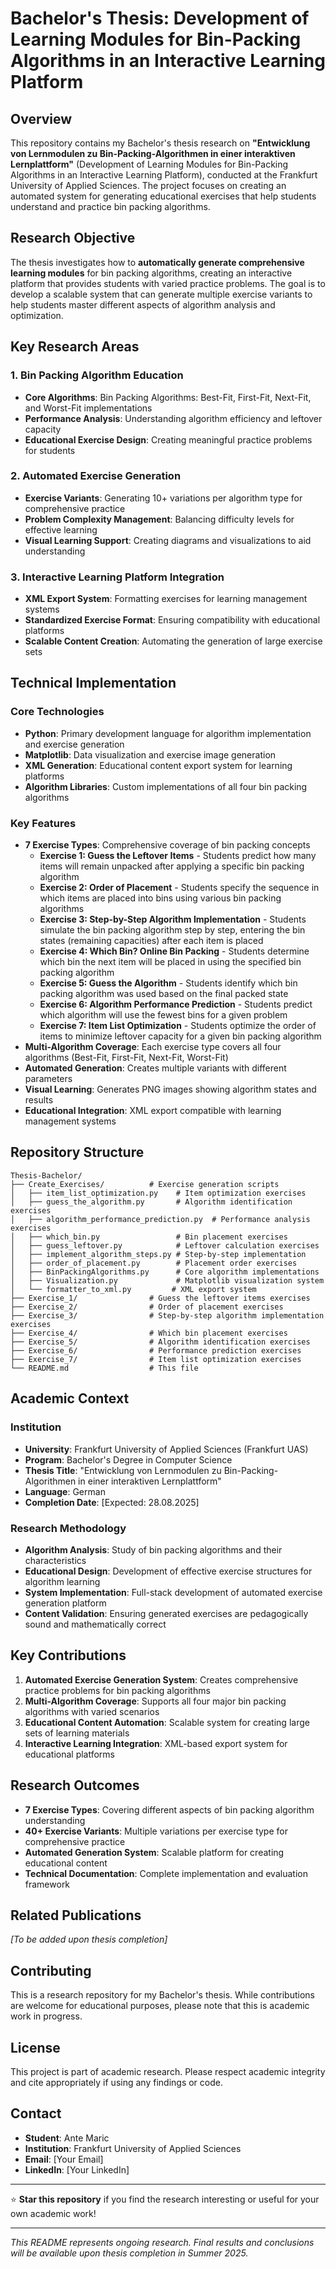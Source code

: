 #  Bachelor's Thesis: Development of Learning Modules for Bin-Packing Algorithms in an Interactive Learning Platform

## Overview
This repository contains my Bachelor's thesis research on **"Entwicklung von Lernmodulen zu Bin-Packing-Algorithmen in einer interaktiven Lernplattform"** (Development of Learning Modules for Bin-Packing Algorithms in an Interactive Learning Platform), conducted at the Frankfurt University of Applied Sciences. The project focuses on creating an automated system for generating educational exercises that help students understand and practice bin packing algorithms.

## Research Objective
The thesis investigates how to **automatically generate comprehensive learning modules** for bin packing algorithms, creating an interactive platform that provides students with varied practice problems. The goal is to develop a scalable system that can generate multiple exercise variants to help students master different aspects of algorithm analysis and optimization.

## Key Research Areas

### 1. **Bin Packing Algorithm Education**
- **Core Algorithms**: Bin Packing Algorithms: Best-Fit, First-Fit, Next-Fit, and Worst-Fit implementations
- **Performance Analysis**: Understanding algorithm efficiency and leftover capacity
- **Educational Exercise Design**: Creating meaningful practice problems for students

### 2. **Automated Exercise Generation**
- **Exercise Variants**: Generating 10+ variations per algorithm type for comprehensive practice
- **Problem Complexity Management**: Balancing difficulty levels for effective learning
- **Visual Learning Support**: Creating diagrams and visualizations to aid understanding

### 3. **Interactive Learning Platform Integration**
- **XML Export System**: Formatting exercises for learning management systems
- **Standardized Exercise Format**: Ensuring compatibility with educational platforms
- **Scalable Content Creation**: Automating the generation of large exercise sets

## Technical Implementation

### **Core Technologies**
- **Python**: Primary development language for algorithm implementation and exercise generation
- **Matplotlib**: Data visualization and exercise image generation
- **XML Generation**: Educational content export system for learning platforms
- **Algorithm Libraries**: Custom implementations of all four bin packing algorithms

### **Key Features**
- **7 Exercise Types**: Comprehensive coverage of bin packing concepts
  - **Exercise 1: Guess the Leftover Items** - Students predict how many items will remain unpacked after applying a specific bin packing algorithm
  - **Exercise 2: Order of Placement** - Students specify the sequence in which items are placed into bins using various bin packing algorithms
  - **Exercise 3: Step-by-Step Algorithm Implementation** - Students simulate the bin packing algorithm step by step, entering the bin states (remaining capacities) after each item is placed
  - **Exercise 4: Which Bin? Online Bin Packing** - Students determine which bin the next item will be placed in using the specified bin packing algorithm
  - **Exercise 5: Guess the Algorithm** - Students identify which bin packing algorithm was used based on the final packed state
  - **Exercise 6: Algorithm Performance Prediction** - Students predict which algorithm will use the fewest bins for a given problem
  - **Exercise 7: Item List Optimization** - Students optimize the order of items to minimize leftover capacity for a given bin packing algorithm
- **Multi-Algorithm Coverage**: Each exercise type covers all four algorithms (Best-Fit, First-Fit, Next-Fit, Worst-Fit)
- **Automated Generation**: Creates multiple variants with different parameters
- **Visual Learning**: Generates PNG images showing algorithm states and results
- **Educational Integration**: XML export compatible with learning management systems

## Repository Structure

```
Thesis-Bachelor/
├── Create_Exercises/          # Exercise generation scripts
│   ├── item_list_optimization.py    # Item optimization exercises
│   ├── guess_the_algorithm.py       # Algorithm identification exercises
│   ├── algorithm_performance_prediction.py  # Performance analysis exercises
│   ├── which_bin.py                 # Bin placement exercises
│   ├── guess_leftover.py            # Leftover calculation exercises
│   ├── implement_algorithm_steps.py # Step-by-step implementation
│   ├── order_of_placement.py        # Placement order exercises
│   ├── BinPackingAlgorithms.py      # Core algorithm implementations
│   ├── Visualization.py             # Matplotlib visualization system
│   └── formatter_to_xml.py         # XML export system
├── Exercise_1/                # Guess the leftover items exercises
├── Exercise_2/                # Order of placement exercises
├── Exercise_3/                # Step-by-step algorithm implementation exercises
├── Exercise_4/                # Which bin placement exercises
├── Exercise_5/                # Algorithm identification exercises
├── Exercise_6/                # Performance prediction exercises
├── Exercise_7/                # Item list optimization exercises
└── README.md                  # This file
```

## Academic Context

### **Institution**
- **University**: Frankfurt University of Applied Sciences (Frankfurt UAS)
- **Program**: Bachelor's Degree in Computer Science
- **Thesis Title**: "Entwicklung von Lernmodulen zu Bin-Packing-Algorithmen in einer interaktiven Lernplattform"
- **Language**: German
- **Completion Date**: [Expected: 28.08.2025]

### **Research Methodology**
- **Algorithm Analysis**: Study of bin packing algorithms and their characteristics
- **Educational Design**: Development of effective exercise structures for algorithm learning
- **System Implementation**: Full-stack development of automated exercise generation platform
- **Content Validation**: Ensuring generated exercises are pedagogically sound and mathematically correct

## Key Contributions

1. **Automated Exercise Generation System**: Creates comprehensive practice problems for bin packing algorithms
2. **Multi-Algorithm Coverage**: Supports all four major bin packing algorithms with varied scenarios
3. **Educational Content Automation**: Scalable system for creating large sets of learning materials
4. **Interactive Learning Integration**: XML-based export system for educational platforms

## Research Outcomes

- **7 Exercise Types**: Covering different aspects of bin packing algorithm understanding
- **40+ Exercise Variants**: Multiple variations per exercise type for comprehensive practice
- **Automated Generation System**: Scalable platform for creating educational content
- **Technical Documentation**: Complete implementation and evaluation framework

## Related Publications

*[To be added upon thesis completion]*

## Contributing

This is a research repository for my Bachelor's thesis. While contributions are welcome for educational purposes, please note that this is academic work in progress.

## License

This project is part of academic research. Please respect academic integrity and cite appropriately if using any findings or code.

## Contact

- **Student**: Ante Maric
- **Institution**: Frankfurt University of Applied Sciences
- **Email**: [Your Email]
- **LinkedIn**: [Your LinkedIn]

---

⭐ **Star this repository** if you find the research interesting or useful for your own academic work!

---

*This README represents ongoing research. Final results and conclusions will be available upon thesis completion in Summer 2025.*
